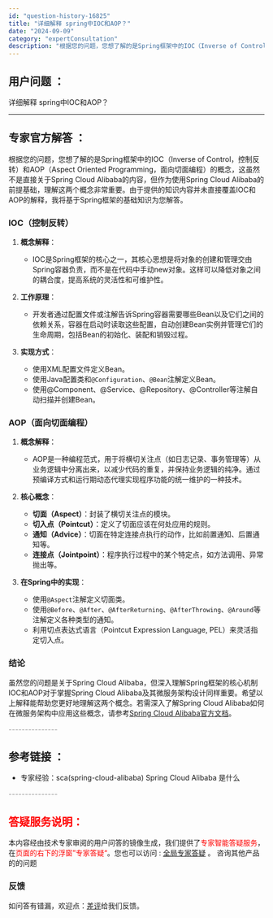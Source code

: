 ```yaml
---
id: "question-history-16825"
title: "详细解释 spring中IOC和AOP？"
date: "2024-09-09"
category: "expertConsultation"
description: "根据您的问题，您想了解的是Spring框架中的IOC（Inverse of Control，控制反转）和AOP（Aspect Oriented Programming，面向切面编程）的概念，这虽然不是直接关于Spring Cloud Alibaba的内容，但作为使用Spring Cloud Alib"
---
```


## 用户问题 ： 
 详细解释 spring中IOC和AOP？  

---------------
## 专家官方解答 ：

根据您的问题，您想了解的是Spring框架中的IOC（Inverse of Control，控制反转）和AOP（Aspect Oriented Programming，面向切面编程）的概念，这虽然不是直接关于Spring Cloud Alibaba的内容，但作为使用Spring Cloud Alibaba的前提基础，理解这两个概念非常重要。由于提供的知识内容并未直接覆盖IOC和AOP的解释，我将基于Spring框架的基础知识为您解答。

### IOC（控制反转）

1. **概念解释**：
   - IOC是Spring框架的核心之一，其核心思想是将对象的创建和管理交由Spring容器负责，而不是在代码中手动new对象。这样可以降低对象之间的耦合度，提高系统的灵活性和可维护性。
   
2. **工作原理**：
   - 开发者通过配置文件或注解告诉Spring容器需要哪些Bean以及它们之间的依赖关系，容器在启动时读取这些配置，自动创建Bean实例并管理它们的生命周期，包括Bean的初始化、装配和销毁过程。

3. **实现方式**：
   - 使用XML配置文件定义Bean。
   - 使用Java配置类和`@Configuration`、`@Bean`注解定义Bean。
   - 使用@Component、@Service、@Repository、@Controller等注解自动扫描并创建Bean。

### AOP（面向切面编程）

1. **概念解释**：
   - AOP是一种编程范式，用于将横切关注点（如日志记录、事务管理等）从业务逻辑中分离出来，以减少代码的重复，并保持业务逻辑的纯净。通过预编译方式和运行期动态代理实现程序功能的统一维护的一种技术。

2. **核心概念**：
   - **切面（Aspect）**：封装了横切关注点的模块。
   - **切入点（Pointcut）**：定义了切面应该在何处应用的规则。
   - **通知（Advice）**：切面在特定连接点执行的动作，比如前置通知、后置通知等。
   - **连接点（Jointpoint）**：程序执行过程中的某个特定点，如方法调用、异常抛出等。

3. **在Spring中的实现**：
   - 使用`@Aspect`注解定义切面类。
   - 使用`@Before`、`@After`、`@AfterReturning`、`@AfterThrowing`、`@Around`等注解定义各种类型的通知。
   - 利用切点表达式语言（Pointcut Expression Language, PEL）来灵活指定切入点。

### 结论

虽然您的问题是关于Spring Cloud Alibaba，但深入理解Spring框架的核心机制IOC和AOP对于掌握Spring Cloud Alibaba及其微服务架构设计同样重要。希望以上解释能帮助您更好地理解这两个概念。若需深入了解Spring Cloud Alibaba如何在微服务架构中应用这些概念，请参考[Spring Cloud Alibaba官方文档](https://github.com/spring-cloud-incubator/spring-cloud-alibaba)。


<font color="#949494">---------------</font> 


## 参考链接 ：

* 专家经验：sca(spring-cloud-alibaba) Spring Cloud Alibaba 是什么 


 <font color="#949494">---------------</font> 
 


## <font color="#FF0000">答疑服务说明：</font> 

本内容经由技术专家审阅的用户问答的镜像生成，我们提供了<font color="#FF0000">专家智能答疑服务</font>，在<font color="#FF0000">页面的右下的浮窗”专家答疑“</font>。您也可以访问 : [全局专家答疑](https://answer.opensource.alibaba.com/docs/intro) 。 咨询其他产品的的问题

### 反馈
如问答有错漏，欢迎点：[差评](https://ai.nacos.io/user/feedbackByEnhancerGradePOJOID?enhancerGradePOJOId=16859)给我们反馈。
